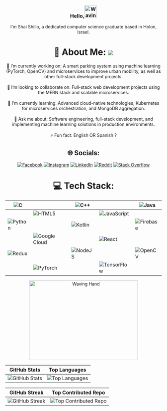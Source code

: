 <div align="center">

### Hello,<img src="https://raw.githubusercontent.com/Tarikul-Islam-Anik/Animated-Fluent-Emojis/master/Emojis/Hand%20gestures/Waving%20Hand%20Medium-Light%20Skin%20Tone.png" alt="Waving Hand Medium-Light Skin Tone" width="40" height="40" /> <br>
I'm Shai Shillo, a dedicated computer science graduate based in Holon, Israel.
  
# 💫 About Me: [![](https://visitcount.itsvg.in/api?id=ShaiShillo&icon=0&color=0)](https://visitcount.itsvg.in)<br>
 🔭 I’m currently working on: A smart parking system using machine learning (PyTorch, OpenCV) and microservices to improve urban mobility, as well as other full-stack development projects.<br><br>
 🤝 I’m looking to collaborate on: Full-stack web development projects using the MERN stack and scalable microservices.<br><br>
 🧠 I’m currently learning: Advanced cloud-native technologies, Kubernetes for microservices orchestration, and MongoDB aggregation.<br><br>
 💬 Ask me about: Software engineering, full-stack development, and implementing machine learning solutions in production environments.<br><br>
 ⚡ Fun fact: English OR Spanish ?

## 🌐 Socials: 
[![Facebook](https://img.shields.io/badge/Facebook-%231877F2.svg?logo=Facebook&logoColor=white)](https://facebook.com/ShaiShillo) 
[![Instagram](https://img.shields.io/badge/Instagram-%23E4405F.svg?logo=Instagram&logoColor=white)](https://instagram.com/shai_shillo) 
[![LinkedIn](https://img.shields.io/badge/LinkedIn-%230077B5.svg?logo=linkedin&logoColor=white)](https://linkedin.com/in/Shai-Shillo) 
[![Reddit](https://img.shields.io/badge/Reddit-%23FF4500.svg?logo=Reddit&logoColor=white)](https://reddit.com/user/Num_Pie) 
[![Stack Overflow](https://img.shields.io/badge/-Stackoverflow-FE7A16?logo=stack-overflow&logoColor=white)](https://stackoverflow.com/users/21207136) 

# 💻 Tech Stack:
| ![C](https://img.shields.io/badge/c-%2300599C.svg?style=flat&logo=c&logoColor=white) |  | ![C++](https://img.shields.io/badge/c++-%2300599C.svg?style=flat&logo=c%2B%2B&logoColor=white) |  | ![Java](https://img.shields.io/badge/java-%23ED8B00.svg?style=flat&logo=openjdk&logoColor=white) |
| --- | --- | --- | --- | --- |
|  | ![HTML5](https://img.shields.io/badge/html5-%23E34F26.svg?style=flat&logo=html5&logoColor=white) |  | ![JavaScript](https://img.shields.io/badge/javascript-%23323330.svg?style=flat&logo=javascript&logoColor=%23F7DF1E) |  |
| ![Python](https://img.shields.io/badge/python-3670A0?style=flat&logo=python&logoColor=ffdd54) |  | ![Kotlin](https://img.shields.io/badge/kotlin-%237F52FF.svg?style=flat&logo=kotlin&logoColor=white) |  | ![Firebase](https://img.shields.io/badge/firebase-%23039BE5.svg?style=flat&logo=firebase) |
|  | ![Google Cloud](https://img.shields.io/badge/GoogleCloud-%234285F4.svg?style=flat&logo=google-cloud&logoColor=white) |  | ![React](https://img.shields.io/badge/react-%2320232a.svg?style=flat&logo=react&logoColor=%2361DAFB) |  |
| ![Redux](https://img.shields.io/badge/redux-%23593d88.svg?style=flat&logo=redux&logoColor=white) |  | ![NodeJS](https://img.shields.io/badge/node.js-6DA55F?style=flat&logo=node.js&logoColor=white) |  | ![OpenCV](https://img.shields.io/badge/opencv-%23white.svg?style=flat&logo=opencv&logoColor=white) |
|  | ![PyTorch](https://img.shields.io/badge/PyTorch-%23EE4C2C.svg?style=flat&logo=PyTorch&logoColor=white) |  | ![TensorFlow](https://img.shields.io/badge/TensorFlow-%23FF6F00.svg?style=flat&logo=TensorFlow&logoColor=white) |  | 

<img src="https://user-images.githubusercontent.com/74038190/225813708-98b745f2-7d22-48cf-9150-083f1b00d6c9.gif" width="350" height="255" alt="Waving Hand"/>




| GitHub Stats | Top Languages |
| --- | --- |
| ![GitHub Stats](https://github-readme-stats.vercel.app/api?username=ShaiShillo&theme=nightowl&hide_border=false&include_all_commits=true&count_private=true) | ![Top Languages](https://github-readme-stats.vercel.app/api/top-langs/?username=ShaiShillo&theme=nightowl&hide_border=false&include_all_commits=true&count_private=true&layout=compact) |





| GitHub Streak | Top Contributed Repo |
| --- | --- |
| ![GitHub Streak](https://github-readme-streak-stats.herokuapp.com/?user=ShaiShillo&theme=nightowl&hide_border=false) | ![Top Contributed Repo](https://github-contributor-stats.vercel.app/api?username=ShaiShillo&limit=5&theme=nightowl&combine_all_yearly_contributions=true) |
</div>

